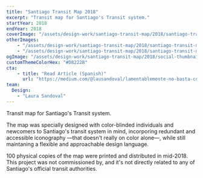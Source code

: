 ```yaml
---
title: "Santiago Transit Map 2018"
excerpt: "Transit map for Santiago's Transit system."
startYear: 2018
endYear: 2018
coverImage: "/assets/design-work/santiago-transit-map/2018/santiago-transit-map-s3-full.png"
otherImages:
    - "/assets/design-work/santiago-transit-map/2018/santiago-transit-map-s3.png"
    - "/assets/design-work/santiago-transit-map/2018/santiago-transit-map-s3-variant.png"
ogImage: "/assets/design-work/santiago-transit-map/2018/social-thumbnail.png"
customThemeColorHex: "#D8222B"
cta:
    - title: "Read Article (Spanish)"
      url: "https://medium.com/@lausandoval/lamentablemente-no-basta-con-ascensores-d52b81257ca1"
team:
  Design:
    - "Laura Sandoval"
---
```


Transit map for Santiago's Transit system.

The map was specially designed with color-blinded individuals and newcomers to Santiago's transit system in mind, incorporing redundant and accessible iconography —that doesn't really on color alone—, while still maintaning a flexible and approachable design language.

100 physical copies of the map were printed and distributed in mid-2018.
This project was not commissioned by, and it's not directly related to any of Santiago's official transit authorities.